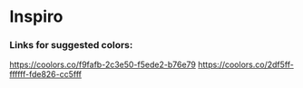 # Inspiro
### Links for suggested colors:
https://coolors.co/f9fafb-2c3e50-f5ede2-b76e79
https://coolors.co/2df5ff-ffffff-fde826-cc5fff
